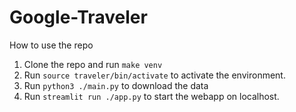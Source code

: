 # Google-Traveler

How to use the repo
1. Clone the repo and run `make venv`
2. Run `source traveler/bin/activate` to activate the environment.
2. Run `python3 ./main.py` to download the data
3. Run `streamlit run ./app.py` to start the webapp on localhost.